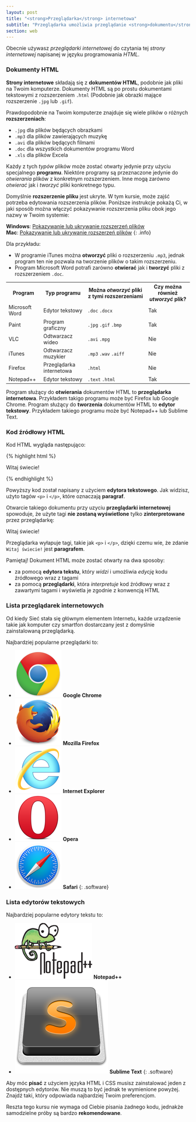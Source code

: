 ```yaml
---
layout: post
title: "<strong>Przeglądarka</strong> internetowa"
subtitle: "Przeglądarka umożliwia przeglądanie <strong>dokumentu</strong>. Jakiego rodzaju dokumentu? <strong>Strony internetowej</strong>."
section: web
---
```


Obecnie używasz _przeglądarki internetowej_ do czytania tej _strony internetowej_ napisanej w języku programowania _HTML_.

### Dokumenty HTML

**Strony internetowe**  składają się z **dokumentów HTML**, podobnie jak pliki na Twoim komputerze. Dokumenty HTML są po prostu dokumentami tekstowymi z rozszerzeniem `.html` (Podobnie jak obrazki mające rozszerzenie `.jpg` lub `.gif`).


Prawdopodobnie na Twoim komputerze znajduje się wiele plików o różnych **rozszerzeniach**:

* `.jpg` dla plików będących obrazkami
* `.mp3` dla plików zawierających muzykę
* `.avi` dla plików będących filmami
* `.doc` dla wszystkich dokumentów programu Word
* `.xls` dla plików Excela

Każdy z tych _typów_ plików może zostać otwarty jedynie przy użyciu specjalnego **programu**. Niektóre programy są przeznaczone jedynie do _otwierania_ plików z konkretnym rozszerzeniem. Inne mogą zarówno _otwierać_ jak i _tworzyć_ pliki konkretnego typu.

Domyślnie **rozszerzenie pliku** jest ukryte. W tym kursie, może zajść potrzeba edytowania rozszerzenia plików. Poniższe instrukcje pokażą Ci, w jaki sposób można włączyć pokazywanie rozszerzenia pliku obok jego nazwy w Twoim systemie:

**Windows**: [Pokazywanie lub ukrywanie rozszerzeń plików](http://windows.microsoft.com/en-us/windows/show-hide-file-name-extensions)  
**Mac**: [Pokazywanie lub ukrywanie rozszerzeń plików](https://support.apple.com/kb/PH10845?locale=en_US)
{: .info}

Dla przykładu:

* W programie iTunes można **otworzyć** pliki o rozszerzeniu `.mp3`, jednak program ten nie pozwala na tworzenie plików o takim rozszerzeniu.
* Program Microsoft Word potrafi zarówno **otwierać** jak i **tworzyć** pliki z rozszerzeniem `.doc`.

<div class="table">
  <table>
    <tr>
      <th>Program</th>
      <th>Typ programu</th>
      <th>
      	Można <em>otworzyć</em> pliki z tymi rozszerzeniami
      </th>
      <th>
      	Czy można również <em>utworzyć</em> plik?
      </th>
    </tr>
    <tr>
      <td>Microsoft Word</td>
      <td>Edytor tekstowy</td>
      <td>
        <code>.doc</code>
        <code>.docx</code>
      </td>
      <td class="yes"><span>Tak</span></td>
    </tr>
    <tr>
      <td>Paint</td>
      <td>Program graficzny</td>
      <td>
        <code>.jpg</code>
        <code>.gif</code>
        <code>.bmp</code>
      </td>
      <td class="yes"><span>Tak</span></td>
    </tr>
    <tr>
      <td>VLC</td>
      <td>Odtwarzacz wideo</td>
      <td>
        <code>.avi</code>
        <code>.mpg</code>
      </td>
      <td class="no">Nie</td>
    </tr>
    <tr>
      <td>iTunes</td>
      <td>Odtwarzacz muzykier</td>
      <td>
        <code>.mp3</code>
        <code>.wav</code>
        <code>.aiff</code>
      </td>
      <td class="no">Nie</td>
    </tr>
    <tr>
      <td>Firefox</td>
      <td>Przeglądarka internetowa</td>
      <td>
        <code>.html</code>
      </td>
      <td class="no">Nie</td>
    </tr>
    <tr>
      <td>Notepad++</td>
      <td>Edytor tekstowy</td>
      <td>
        <code>.text</code>
        <code>.html</code>
      </td>
      <td class="yes"><span>Tak</span></td>
    </tr>
  </table>
</div>

Program służący do **otwierania** dokumentów HTML to **przeglądarka internetowa**. Przykładem takigo programu może być Firefox lub Google Chrome.
Program służący do **tworzenia** dokumentów HTML to **edytor tekstowy**. Przykładem takiego programu może być Notepad++ lub Sublime Text.

### Kod źródłowy HTML

Kod HTML wygląda następująco:

{% highlight html %}
<p>Witaj świecie!</p>
{% endhighlight %}

Powyższy kod został napisany z użyciem **edytora tekstowego**. Jak widzisz, użyto tagów `<p>` i `</p>`, które oznaczają **paragraf**.

Otwarcie takiego dokumentu przy uzyciu **przeglądarki internetowej** spowoduje, że użyte tagi **nie zostaną wyświetlone** tylko **zinterpretowane** przez przeglądarkę:

<div class="result">
  <p>Witaj świecie!</p>
</div>

Przeglądarka wyłapuje tagi, takie jak `<p>` i `</p>`, dzięki czemu wie, że zdanie `Witaj świecie!` jest **paragrafem**.

Pamiętaj! Dokument HTML może zostać otwarty na dwa sposoby:

* za pomocą **edytora tekstu**, który _widzi_ i umożliwia _edycję_ kodu źródłowego wraz z tagami
* za pomocą **przeglądarki**, która _interpretuje_ kod źródłowy wraz z zawartymi tagami i wyświetla je zgodnie z konwencją HTML

### Lista przeglądarek internetowych

Od kiedy Sieć stała się głównym elementem Internetu, każde urządzenie takie jak komputer czy smartfon dostarczany jest z domyślnie zainstalowaną przeglądarką.

Najbardziej popularne przeglądarki to:

* [![Chrome](/images/web-browsers/chrome.png)](http://www.google.com/chrome/) **Google Chrome**
* [![Firefox](/images/web-browsers/firefox.png)](https://www.mozilla.org/firefox/) **Mozilla Firefox**
* [![Internet Explorer](/images/web-browsers/internet-explorer.png)](https://www.microsoft.com/download/internet-explorer.aspx) **Internet Explorer**
* [![Opera](/images/web-browsers/opera.png)](http://www.opera.com/) **Opera**
* [![Safari](/images/web-browsers/safari.png)](http://www.apple.com/safari/) **Safari**
{: .software}

### Lista edytorów tekstowych

Najbardziej popularne edytory tekstu to:

* [![Notepad++](/images/text-editors/notepad-plus-plus.png)](https://notepad-plus-plus.org/) **Notepad++**
* [![Sublime Text](/images/text-editors/sublime-text.png)](http://www.sublimetext.com/) **Sublime Text**
{: .software}

Aby móc **pisać** z użyciem języka HTML i CSS musisz zainstalować jeden z dostępnych edytorów. Nie muszą to być jednak te wymienione powyżej. Znajdź taki, który odpowiada najbardziej Twoim preferencjom.

Reszta tego kursu nie wymaga od Ciebie pisania żadnego kodu, jednakże samodzielne próby są bardzo **rekomendowane**.